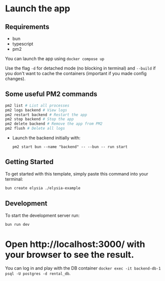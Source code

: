 # Launch the app

## Requirements

- bun
- typescript
- pm2

You can launch the app using
`docker compose up`

Use the flag `-d` for detached mode (no blocking in terminal) and `--build` if you don't want to cache the containers (important if you made config changes).

## Some useful PM2 commands

```bash
pm2 list # List all processes
pm2 logs backend # View logs
pm2 restart backend # Restart the app
pm2 stop backend # Stop the app
pm2 delete backend # Remove the app from PM2
pm2 flush # Delete all logs
```

- Launch the backend initially with:
  ```
  pm2 start bun --name "backend" -- --bun -- run start
  ```

## Getting Started

To get started with this template, simply paste this command into your terminal:

```bash
bun create elysia ./elysia-example
```

## Development

To start the development server run:

```bash
bun run dev
```

# Open http://localhost:3000/ with your browser to see the result.

You can log in and play with the DB container
`docker exec -it backend-db-1 psql -U postgres -d rental_db`.
